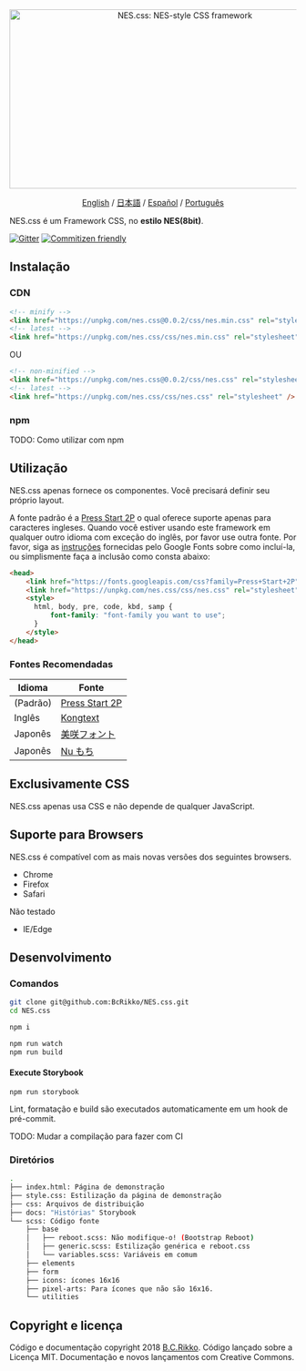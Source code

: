 <div align="center">
  <a href="https://nostalgic-css.github.io/NES.css/" target="_blank"><img src="https://user-images.githubusercontent.com/5305599/49061716-da649680-f254-11e8-9a89-d95a7407ec6a.png" alt="NES.css: NES-style  CSS framework" style="max-width:100%;" width="600" height="315"></a>

  <a href="README.md">English</a> / <a href="README-jp.md">日本語</a> / <a href="README-es.md">Español</a> / <a href="README-pt-BR.md">Português</a>
</div>

NES.css é um Framework CSS, no **estilo NES(8bit)**.

[![Gitter][gitter-badge]][gitter] [![Commitizen friendly](https://img.shields.io/badge/commitizen-friendly-brightgreen.svg)](http://commitizen.github.io/cz-cli/)

## Instalação

### CDN

```html
<!-- minify -->
<link href="https://unpkg.com/nes.css@0.0.2/css/nes.min.css" rel="stylesheet" />
<!-- latest -->
<link href="https://unpkg.com/nes.css/css/nes.min.css" rel="stylesheet" />
```

OU

```html
<!-- non-minified -->
<link href="https://unpkg.com/nes.css@0.0.2/css/nes.css" rel="stylesheet" />
<!-- latest -->
<link href="https://unpkg.com/nes.css/css/nes.css" rel="stylesheet" />
```

### npm

TODO: Como utilizar com npm

## Utilização

NES.css apenas fornece os componentes. Você precisará definir seu próprio layout.

A fonte padrão é a [Press Start 2P](https://fonts.google.com/specimen/Press+Start+2P?selection.family=Press+Start+2P) o qual oferece suporte apenas para caracteres ingleses. Quando você estiver usando este framework em qualquer outro idioma com exceção do inglês, por favor use outra fonte. Por favor, siga as [instruções](https://developers.google.com/fonts/docs/getting_started) fornecidas pelo Google Fonts sobre como incluí-la, ou simplismente faça a inclusão como consta abaixo:

```html
<head>
    <link href="https://fonts.googleapis.com/css?family=Press+Start+2P" rel="stylesheet">
    <link href="https://unpkg.com/nes.css/css/nes.css" rel="stylesheet" />
    <style>
      html, body, pre, code, kbd, samp {
          font-family: "font-family you want to use";
      }
    </style>
</head>
```

### Fontes Recomendadas

|Idioma|Fonte|
|----|----|
|(Padrão)|[Press Start 2P](https://fonts.google.com/specimen/Press+Start+2P)|
|Inglês|[Kongtext](https://www.dafont.com/kongtext.font)|
|Japonês|[美咲フォント](http://www.geocities.jp/littlimi/misaki.htm)|
|Japonês|[Nu もち](http://kokagem.sakura.ne.jp/font/mochi/)|


## Exclusivamente CSS

NES.css apenas usa CSS e não depende de qualquer JavaScript.


## Suporte para Browsers

NES.css é compatível com as mais novas versões dos seguintes browsers.
* Chrome
* Firefox
* Safari

Não testado
* IE/Edge


## Desenvolvimento

### Comandos
```sh
git clone git@github.com:BcRikko/NES.css.git
cd NES.css

npm i

npm run watch
npm run build
```

#### Execute Storybook
```
npm run storybook
```

Lint, formatação e build são executados automaticamente em um hook de pré-commit.

TODO: Mudar a compilação para fazer com CI

### Diretórios
```sh
.
├── index.html: Página de demonstração
├── style.css: Estilização da página de demonstração
├── css: Arquivos de distribuição
├── docs: "Histórias" Storybook
└── scss: Código fonte
    ├── base
    │   ├── reboot.scss: Não modifique-o! (Bootstrap Reboot)
    │   ├── generic.scss: Estilização genérica e reboot.css
    │   └── variables.scss: Variáveis em comum
    ├── elements
    ├── form
    ├── icons: ícones 16x16
    ├── pixel-arts: Para ícones que não são 16x16.
    └── utilities
```



## Copyright e licença

Código e documentação copyright 2018 [B.C.Rikko](https://github.com/BcRikko). Código lançado sobre a Licença MIT. Documentação e novos lançamentos com Creative Commons.





[gitter]: https://gitter.im/nostalgic-css/Lobby
[gitter-badge]: https://img.shields.io/gitter/room/nostalgic-css/Lobby.svg
